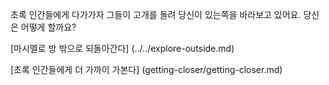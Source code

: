 초록 인간들에게 다가가자 그들이 고개를 돌려 당신이 있는쪽을 바라보고 있어요.
당신은 어떻게 할까요?

[마시멜로 방 밖으로 되돌아간다] (../../explore-outside.md)

[초록 인간들에게 더 가까이 가본다] (getting-closer/getting-closer.md)